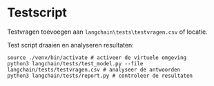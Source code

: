 # Testscript

Testvragen toevoegen aan `langchain\tests\testvragen.csv` of locatie.

Test script draaien en analyseren resultaten:

```shell
source ./venv/bin/activate # activeer de virtuele omgeving
python3 langchain/tests/test_model.py --file langchain/tests/testvragen.csv # analyseer de antwoorden
python3 langchain/tests/report.py # controleer de resultaten
```
